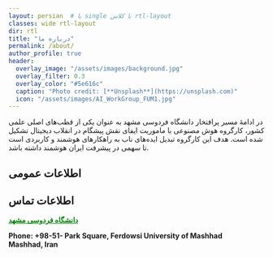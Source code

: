 ```yaml
---
layout: persian  # یا single با کلاس rtl-layout
classes: wide rtl-layout
dir: rtl
title: "درباره ما"
permalink: /about/
author_profile: true
header:
  overlay_image: "/assets/images/background.jpg"
  overlay_filter: 0.3
  overlay_color: "#5e616c"
  caption: "Photo credit: [**Unsplash**](https://unsplash.com)"
  icon: "/assets/images/AI_WorkGroup_FUM1.jpg"
---
```



در ادامۀ مسیر پرافتخار دانشگاه فردوسی مشهد به عنوان یکی از قطب‌های اصلی علمی کشور، کارگروه هوش مصنوعی با ماموریت ایفای نقش پیشگام در انقلاب دیجیتال تشکیل شده است. هدف این کارگروه تبدیل ایده‌های ناب به راهکارهای هوشمند و کاربردی است تا سهمی در پیشرفت ایران هوشمند داشته باشد.




## اطلاعات عمومی



## اطلاعات تماس

<a href="https://www.um.ac.ir/" style="text-decoration:underline; color:green;" target="_blank"><strong>دانشگاه فردوسی مشهد</strong></a> 

<div class="english-text">

<strong>

Phone: +98-51- 
Park Square, Ferdowsi University of Mashhad  
Mashhad, Iran

</strong>
</div>


 


